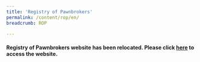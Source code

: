 ```yaml
---
title: 'Registry of Pawnbrokers'
permalink: /content/rop/en/
breadcrumb: ROP

---
```



#### Registry of Pawnbrokers website has been relocated. Please click [here](https://rop.mlaw.gov.sg) to access the website. 
